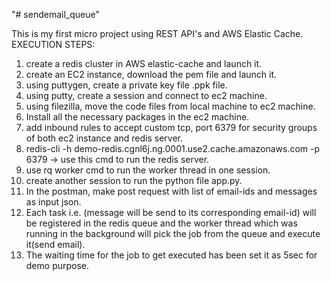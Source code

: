 "# sendemail_queue" 

This is my first micro project using REST API's and AWS Elastic Cache.
EXECUTION STEPS:

1. create a redis cluster in AWS elastic-cache and launch it.
2. create an EC2 instance, download the pem file and launch it.
3. using puttygen, create a private key file .ppk file.
4. using putty, create a session and connect to ec2 machine.
5. using filezilla, move the code files from local machine to ec2 machine.
6. Install all the necessary packages in the ec2 machine.
7. add inbound rules to accept custom tcp, port 6379 for security groups of both ec2 instance and redis server.
8. redis-cli -h demo-redis.cgnl6j.ng.0001.use2.cache.amazonaws.com -p 6379 -> use this cmd to run the redis server.
9. use rq worker cmd to run the worker thread in one session.
10. create another session to run the python file app.py.
11. In the postman, make post request with list of email-ids and messages as input json.
12. Each task i.e. (message will be send to its corresponding email-id) will be registered in the redis queue and the worker thread which was running in the background will pick the job from the queue and execute it(send email).
13. The waiting time for the job to get executed has been set it as 5sec for demo purpose.

